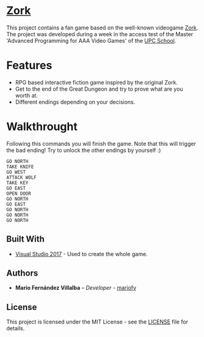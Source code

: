 # [Zork](https://github.com/mariofv/Zork/)

This project contains a fan game based on the well-known videogame [Zork](https://en.wikipedia.org/wiki/Zork). The project was developed during a week in the access test of the Master 'Advanced Programming for AAA Video Games' of the [UPC School](https://www.talent.upc.edu/ing/).

# Features
- RPG based interactive fiction game inspired by the original Zork.
- Get to the end of the Great Dungeon and try to prove what are you worth at.
- Different endings depending on your decisions.

# Walkthrought
Following this commands you will finish the game. Note that this will trigger the bad ending! Try to unlock the other endings by yourself :)
```
GO NORTH
TAKE KNIFE
GO WEST
ATTACK WOLF
TAKE KEY
GO EAST
OPEN DOOR
GO NORTH
GO EAST
GO NORTH
GO NORTH
GO NORTH
```
## Built With

* [Visual Studio 2017](https://visualstudio.microsoft.com/es/) - Used to create the whole game. 

## Authors

* **Mario Fernández Villalba** – _Developer_ - [mariofv](https://github.com/mariofv)

## License

This project is licensed under the MIT License - see the [LICENSE](https://github.com/mariofv/Zork/blob/master/LICENSE) file for details.
